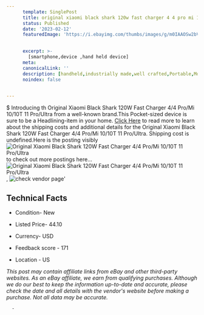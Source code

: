 ```yaml
---
      template: SinglePost
      title: original xiaomi black shark 120w fast charger 4 4 pro mi 10 10t 11 pro ultra
      status: Published
      date: '2023-02-12'
      featuredImage: 'https://i.ebayimg.com/thumbs/images/g/m0IAAOSw2bVjGlRL/s-l225.jpg'
       

      excerpt: >-
        [smartphone,device ,hand held device]
      meta:
      canonicalLink: ''
      description: [handheld,industrially made,well crafted,Portable,Mobile,Compact,Convenient,Lightweight,Maneuverable,Man-portable,Miniature,Carriable,Hand-held,Light,Holdable,Transportable,Mobile device,Pocket-sized,On-the-go,Wireless,Cordless,Compact size,Convenient size, smartphone,device ,hand held device]
      noindex: false
      

---
```

$
      Introducing th Original Xiaomi Black Shark 120W Fast Charger  4/4 Pro/Mi 10/10T 11 Pro/Ultra from a well-known brand.This Pocket-sized device  is sure to be a Headlining-item in your home. [Click Here](https://www.ebay.com/itm/144709597909?hash=item21b15d3ad5%3Ag%3Am0IAAOSw2bVjGlRL&mkevt=1&mkcid=1&mkrid=711-53200-19255-0&campid=%253CePNCampaignId%253E&customid=%253CreferenceId%253E&toolid=10049) to read more to learn about the shipping costs and additional details for the Original Xiaomi Black Shark 120W Fast Charger  4/4 Pro/Mi 10/10T 11 Pro/Ultra. Shipping cost is undefined.Here is the posting visibly ![Original Xiaomi Black Shark 120W Fast Charger  4/4 Pro/Mi 10/10T 11 Pro/Ultra](https://i.ebayimg.com/thumbs/images/g/m0IAAOSw2bVjGlRL/s-l225.jpg) to check out more postings here... ![Original Xiaomi Black Shark 120W Fast Charger  4/4 Pro/Mi 10/10T 11 Pro/Ultra](https://i.ebayimg.com/images/g/m0IAAOSw2bVjGlRL/s-l960.jpg), ![check vendor page](https://origin-galleryplus.ebayimg.com/ws/web/144709597909_2_0_1/225x225.jpg,https://origin-galleryplus.ebayimg.com/ws/web/144709597909_3_0_1/225x225.jpg,https://origin-galleryplus.ebayimg.com/ws/web/144709597909_4_0_1/225x225.jpg,https://origin-galleryplus.ebayimg.com/ws/web/144709597909_5_0_1/225x225.jpg)'

      

 ## Technical Facts 



     
      

 - Condition- New 


      

 - Listed Price- 44.10 


      

 - Currency- USD 


      

 - Feedback score - 171 


      

 - Location - US 


      
      

 *_This post may contain affiliate links from eBay and other third-party websites. As an eBay affiliate, we earn from qualifying purchases. Although we do our best to keep the information up-to-date and accurate, please check the date and all details with the vendor's website before making a purchase. Not all data may be accurate._*




      -
